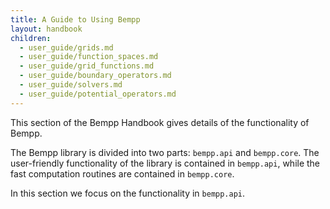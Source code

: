 ```yaml
---
title: A Guide to Using Bempp
layout: handbook
children:
  - user_guide/grids.md
  - user_guide/function_spaces.md
  - user_guide/grid_functions.md
  - user_guide/boundary_operators.md
  - user_guide/solvers.md
  - user_guide/potential_operators.md
---
```


This section of the Bempp Handbook gives details of the functionality of Bempp.

The Bempp library is divided into two parts: `bempp.api` and `bempp.core`.
The user-friendly functionality of the library is contained in `bempp.api`, while
the fast computation routines are contained in `bempp.core`.

In this section we focus on the functionality in `bempp.api`.
